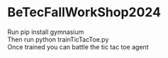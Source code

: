 # BeTecFallWorkShop2024
Run pip install gymnasium<br>
Then run python trainTicTacToe.py<br>
Once trained you can battle the tic tac toe agent

